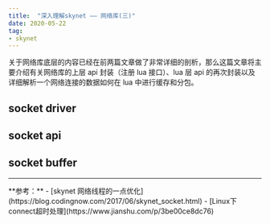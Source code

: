 ```yaml
---
title:  "深入理解skynet —— 网络库(三)"
date: 2020-05-22
tag:
- skynet
---
```


关于网络库底层的内容已经在前两篇文章做了非常详细的剖析，那么这篇文章将主要介绍有关网络库的上层 api 封装（注册 lua 接口）、lua 层 api 的再次封装以及详细解析一个网络连接的数据如何在 lua 中进行缓存和分包。

## socket driver

## socket api

## socket buffer


<hr>
**参考：**
- [skynet 网络线程的一点优化](https://blog.codingnow.com/2017/06/skynet_socket.html)
- [Linux下connect超时处理](https://www.jianshu.com/p/3be00ce8dc76)